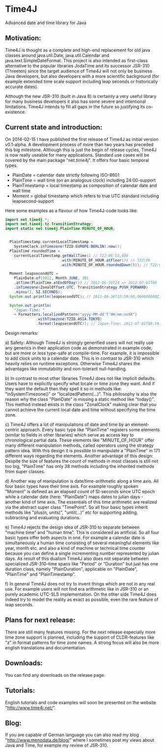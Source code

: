 Time4J
======

Advanced date and time library for Java

Motivation:
-----------

Time4J is thought as a complete and high-end replacement for old java classes around java.util.Date, java.util.Calendar and java.text.SimpleDateFormat. This project is also intended as first-class alternative to the popular libraries JodaTime and its successor JSR-310 (Threeten) since the target audience of Time4J will not only be business Java developers, but also developers with a more scientific background (for example extended time scale support including leap seconds or historically accurate dates).

Although the new JSR-310 (built in Java 8) is certainly a very useful library for many business developers it also has some severe and intentional limitations. Time4J intends to fill all gaps in the future so justifying its co-existence.

Current state and introduction:
-------------------------------

On 2014-02-15 I have published the first release of Time4J as initial version v0.1-alpha. A development process of more than two years has preceded this big milestone. Although this is just the begin of release cycles, Time4J is now really useable for many applications. Standard use cases will be covered by the main package "net.time4j". It offers four basic temporal types.

- PlainDate = calendar date strictly following ISO-8601
- PlainTime = wall time (on an analogous clock) including 24:00-support
- PlainTimestamp = local timestamp as composition of calendar date and wall time
- Moment = global timestamp which refers to true UTC standard including leapsecond-support

Here some examples as a flavour of how Time4J-code looks like:

```java
import net.time4j.*;
import net.time4j.tz.TransitionStrategy;
import static net.time4j.PlainTime.MINUTE_OF_HOUR;


  PlainTimestamp currentLocalTimestamp =
    SystemClock.inTimezone(TZID.EUROPE.BERLIN).now();
  PlainTime roundedTime =
    currentLocalTimestamp.getWallTime() // T22:06:52,688
                         .with(MINUTE_OF_HOUR.atFloor()) // T22:06
                         .with(MINUTE_OF_HOUR.roundedDown(5)); // T22:05

  Moment leapsecondUTC =
    PlainDate.of(2012, Month.JUNE, 30)
    .atTime(PlainTime.atEndOfDay()) // 2012-06-30T24 => 2012-07-01T00
    .inTimezone(ZonalOffset.UTC, TransitionStrategy.PUSH_FORWARD)
    .minus(1, SI.SECONDS);
  System.out.println(leapsecondUTC); // 2012-06-30T23:59:60,000000000Z

  System.out.println(
    "Japan-Time: "
    + Formatters.localizedPattern("yyyy-MM-dd'T'HH:mm:ssXX")
              .withTimezone(TZID.ASIA.TOKYO)
              .format(leapsecondUTC)); // Japan-Time: 2012-07-01T08:59:60+0900
```

Design remarks:

a) Safety: Although Time4J is strongly generified users will not really use any generics in their application code as demonstrated in example code, but are more or less type-safe at compile-time. For example, it is impossible to add clock units to a calendar date. This is in contrast to JSR-310 which heavily relies on runtime exceptions. Otherwise Time4J shares the advantages like immutability and non-tolerant null-handling.

b) In contrast to most other libraries Time4J does not like implicit defaults. Users have to explicitly specify what locale or time zone they want. And if they want the default then they spell it so in methods like: "inSystemTimezone()" or "localizedPattern(...)". This philosophy is also the reason why the class "PlainDate" is missing a static method like "today()". This method instead exists in the class "ZonalClock" making clear that you cannot achieve the current local date and time without specifying the time zone.

c) Time4J offers a lot of manipulations of date and time by an element-centric approach. Every basic type like "PlainTime" registers some elements (similar to fields in other libraries) which serve as access key to chronological partial data. These elements like "MINUTE_OF_HOUR" offer many different manipulation methods, called operators using the strategy pattern idea. With this design it is possible to manipulate a "PlainTime" in 171 different ways regarding the elements. Another advantage of this design: Despite the size of features the count of methods in most classes is still not too big, "PlainTime" has only 38 methods including the inherited methods from super classes.

d) Another way of manipulation is date/time-arithmetic along a time axis. All four basic types have their time axis. For example roughly spoken "Moment" is defined as an elapsed count of SI-seconds since UTC epoch while a calendar date (here: "PlainDate") maps dates to julian days - another kind of time axis. The essentials of this time arithmetic are realized via the abstract super class "TimePoint". So all four basic types inherit methods like "plus(n, units)", "until(...)" etc for supporting adding, subtracting and evaluating durations.

e) Time4J rejects the design idea of JSR-310 to separate between "machine time" and "human time". This is considered as artificial. So all four basic types offer both aspects in one. For example a calendar date is simultaneously a human time consisting of several meaningful elements like year, month etc. and also a kind of machine or technical time counter because you can define a single incrementing number represented by julian days. As result of this dualism Time4J also does not separate between specialized JSR-310-time spans like "Period" or "Duration" but just has one duration class, namely "PlainDuration", applicable on "PlainDate", "PlainTime" and "PlainTimestamp".

f) In general Time4J does not try to invent things which are not in any real use. For example users will not find era arithmetic like in JSR-310 or an purely academic UTC-SLS implementation. On the other side Time4J does indeed try to model the reality as exact as possible, even the rare feature of leap seconds.

Plans for next release:
-----------------------

There are still many features missing. For the next release especially more time zone support is planned, including the support of CLDR-features like "z" in format patterns for time zone names. A strong focus will also be more english translations and documentation.

Downloads:
----------

You can find any downloads on the release page.

Tutorials:
----------

English tutorials and code examples will soon be presented on the website "http://www.time4j.net/".

Blog:
-----

If you are capable of German language you can also read my blog "http://www.menodata.de/blog/" where I sometimes post my views about Java and Time, for example my review of JSR-310.
